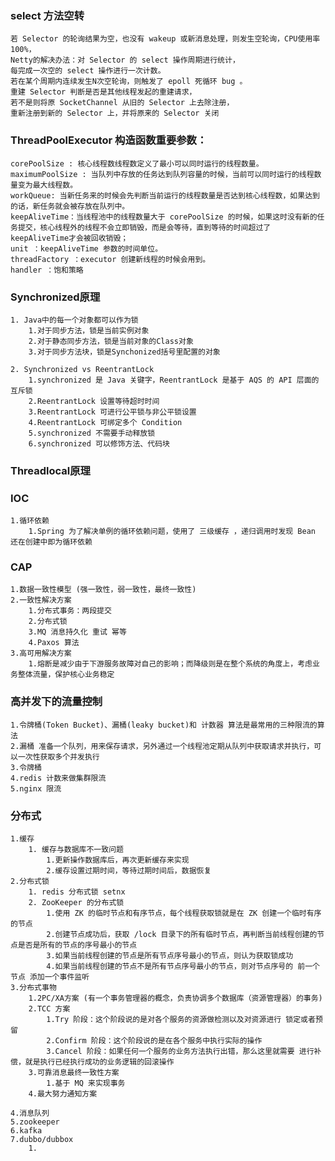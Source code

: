 ### select 方法空转
    若 Selector 的轮询结果为空，也没有 wakeup 或新消息处理，则发生空轮询，CPU使用率 100%，
    Netty的解决办法：对 Selector 的 select 操作周期进行统计，
    每完成一次空的 select 操作进行一次计数。
    若在某个周期内连续发生N次空轮询，则触发了 epoll 死循环 bug 。
    重建 Selector 判断是否是其他线程发起的重建请求，
    若不是则将原 SocketChannel 从旧的 Selector 上去除注册，
    重新注册到新的 Selector 上，并将原来的 Selector 关闭
    
### ThreadPoolExecutor 构造函数重要参数：
    corePoolSize : 核心线程数线程数定义了最小可以同时运行的线程数量。
    maximumPoolSize : 当队列中存放的任务达到队列容量的时候，当前可以同时运行的线程数量变为最大线程数。
    workQueue: 当新任务来的时候会先判断当前运行的线程数量是否达到核心线程数，如果达到的话，新任务就会被存放在队列中。
    keepAliveTime：当线程池中的线程数量大于 corePoolSize 的时候，如果这时没有新的任务提交，核心线程外的线程不会立即销毁，而是会等待，直到等待的时间超过了 keepAliveTime才会被回收销毁；
    unit ：keepAliveTime 参数的时间单位。
    threadFactory ：executor 创建新线程的时候会用到。
    handler ：饱和策略
    
### Synchronized原理
    1. Java中的每一个对象都可以作为锁
        1.对于同步方法，锁是当前实例对象
        2.对于静态同步方法，锁是当前对象的Class对象
        3.对于同步方法块，锁是Synchonized括号里配置的对象
        
    2. Synchronized vs ReentrantLock
        1.synchronized 是 Java 关键字，ReentrantLock 是基于 AQS 的 API 层面的互斥锁
        2.ReentrantLock 设置等待超时时间
        3.ReentrantLock 可进行公平锁与非公平锁设置
        4.ReentrantLock 可绑定多个 Condition
        5.synchronized 不需要手动释放锁
        6.synchronized 可以修饰方法、代码块

### Threadlocal原理
### IOC
    1.循环依赖
        1.Spring 为了解决单例的循环依赖问题，使用了 三级缓存 ，递归调用时发现 Bean 还在创建中即为循环依赖

### CAP
    1.数据一致性模型 (强一致性，弱一致性，最终一致性)
    2.一致性解决方案
        1.分布式事务：两段提交
        2.分布式锁
        3.MQ 消息持久化 重试 幂等
        4.Paxos 算法
    3.高可用解决方案
        1.熔断是减少由于下游服务故障对自己的影响；而降级则是在整个系统的角度上，考虑业务整体流量，保护核心业务稳定
        
### 高并发下的流量控制
    1.令牌桶(Token Bucket)、漏桶(leaky bucket)和 计数器 算法是最常用的三种限流的算法
    2.漏桶 准备一个队列，用来保存请求，另外通过一个线程池定期从队列中获取请求并执行，可以一次性获取多个并发执行
    3.令牌桶 
    4.redis 计数来做集群限流
    5.nginx 限流
    
### 分布式
    1.缓存
        1. 缓存与数据库不一致问题
            1.更新操作数据库后，再次更新缓存来实现
            2.缓存设置过期时间，等待过期时间后，数据恢复
    2.分布式锁
        1. redis 分布式锁 setnx
        2. ZooKeeper 的分布式锁
            1.使用 ZK 的临时节点和有序节点，每个线程获取锁就是在 ZK 创建一个临时有序的节点
            2.创建节点成功后，获取 /lock 目录下的所有临时节点，再判断当前线程创建的节点是否是所有的节点的序号最小的节点
            3.如果当前线程创建的节点是所有节点序号最小的节点，则认为获取锁成功
            4.如果当前线程创建的节点不是所有节点序号最小的节点，则对节点序号的 前一个节点 添加一个事件监听
    3.分布式事物
        1.2PC/XA方案 (有一个事务管理器的概念，负责协调多个数据库（资源管理器）的事务)
        2.TCC 方案
            1.Try 阶段：这个阶段说的是对各个服务的资源做检测以及对资源进行 锁定或者预留
            2.Confirm 阶段：这个阶段说的是在各个服务中执行实际的操作
            3.Cancel 阶段：如果任何一个服务的业务方法执行出错，那么这里就需要 进行补偿，就是执行已经执行成功的业务逻辑的回滚操作
        3.可靠消息最终一致性方案
            1.基于 MQ 来实现事务
        4.最大努力通知方案
        
    4.消息队列
    5.zookeeper
    6.kafka
    7.dubbo/dubbox
        1.
    
                              